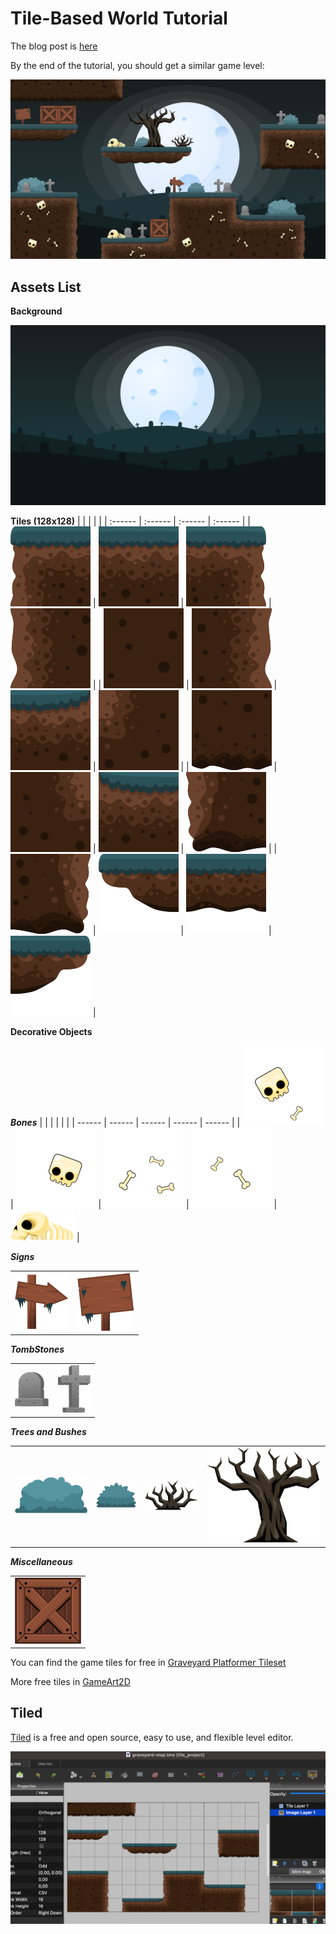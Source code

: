 # Tile-Based World Tutorial

The blog post is [here](https://creativecode.ricardocastelhano.net/2023-12-27-tilebased-world/)

By the end of the tutorial, you should get a similar game level:

![Tile_1](/assets/tilebased-world-cover.png)


## Assets List

**Background**

![Background](/assets/BG.png)


**Tiles (128x128)**
| | | | |
| :------ | :------ | :------ | :------ |
| ![Tile_1](/assets/Tiles/Tile_1.png) | ![Tile_2](/assets/Tiles/Tile_2.png) | ![Tile_3](/assets/Tiles/Tile_3.png) | ![Tile_4](/assets/Tiles/Tile_4.png) |
| ![Tile_5](/assets/Tiles/Tile_5.png) | ![Tile_6](/assets/Tiles/Tile_6.png) | ![Tile_7](/assets/Tiles/Tile_7.png) | ![Tile_8](/assets/Tiles/Tile_8.png) | 
| ![Tile_9](/assets/Tiles/Tile_9.png) | ![Tile_10](/assets/Tiles/Tile_10.png) | ![Tile_11](/assets/Tiles/Tile_11.png) | ![Tile_12](/assets/Tiles/Tile_12.png) | 
| ![Tile_13](/assets/Tiles/Tile_13.png) | ![Tile_14](/assets/Tiles/Tile_14.png) | ![Tile_15](/assets/Tiles/Tile_15.png) | ![Tile_16](/assets/Tiles/Tile_16.png) | 

**Decorative Objects**

***Bones***
| | | | | |
| ------ | ------ | ------ | ------ | ------ |
| ![Bone_1](/assets/Objects/Bone_1.png) | ![Bone_2](/assets/Objects/Bone_2.png) | ![Bone_3](/assets/Objects/Bone_3.png) | ![Bone_4](/assets/Objects/Bone_4.png) | ![Skeleton](/assets/Objects/Skeleton.png) |

***Signs***

|    |    |
| -- | -- |
| ![ArrowSign](/assets/Objects/ArrowSign.png) | ![Sign](/assets/Objects/Sign.png) |


***TombStones***

|   |   |
| - | - |
| ![TombStone_1](/assets/Objects/TombStone_1.png) | ![TombStone_2](/assets/Objects/TombStone_2.png) |

***Trees and Bushes***

| | | | |
| - | - | - | - |
| ![Bush_1](/assets/Objects/Bush_1.png) | ![Bush_2](/assets/Objects/Bush_2.png) | ![DeadBush](/assets/Objects/DeadBush.png) | ![Tree](/assets/Objects/Tree.png) |

***Miscellaneous***

| |
| - |
| ![Crate](/assets/Objects/Crate.png) |

You can find the game tiles for free in [Graveyard Platformer Tileset](https://www.gameart2d.com/free-graveyard-platformer-tileset.html)

More free tiles in [GameArt2D](https://www.gameart2d.com/freebies.html)


## Tiled

[Tiled](https://www.mapeditor.org/) is a free and open source, easy to use, and flexible level editor.

![Tiled](/assets/Tiled.png)
